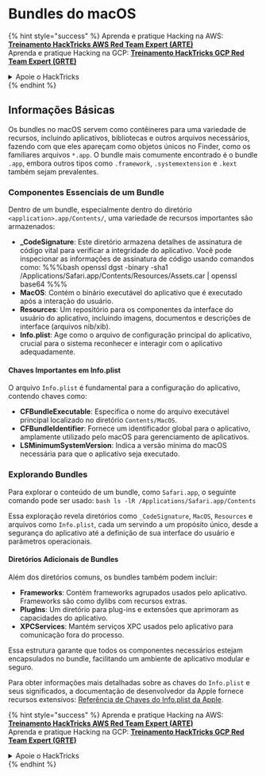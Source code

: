 # Bundles do macOS

{% hint style="success" %}
Aprenda e pratique Hacking na AWS:<img src="/.gitbook/assets/arte.png" alt="" data-size="line">[**Treinamento HackTricks AWS Red Team Expert (ARTE)**](https://training.hacktricks.xyz/courses/arte)<img src="/.gitbook/assets/arte.png" alt="" data-size="line">\
Aprenda e pratique Hacking na GCP: <img src="/.gitbook/assets/grte.png" alt="" data-size="line">[**Treinamento HackTricks GCP Red Team Expert (GRTE)**<img src="/.gitbook/assets/grte.png" alt="" data-size="line">](https://training.hacktricks.xyz/courses/grte)

<details>

<summary>Apoie o HackTricks</summary>

* Confira os [**planos de assinatura**](https://github.com/sponsors/carlospolop)!
* **Junte-se ao** 💬 [**grupo Discord**](https://discord.gg/hRep4RUj7f) ou ao [**grupo telegram**](https://t.me/peass) ou **siga-nos** no **Twitter** 🐦 [**@hacktricks\_live**](https://twitter.com/hacktricks\_live)**.**
* **Compartilhe truques de hacking enviando PRs para os repositórios** [**HackTricks**](https://github.com/carlospolop/hacktricks) e [**HackTricks Cloud**](https://github.com/carlospolop/hacktricks-cloud).

</details>
{% endhint %}

## Informações Básicas

Os bundles no macOS servem como contêineres para uma variedade de recursos, incluindo aplicativos, bibliotecas e outros arquivos necessários, fazendo com que eles apareçam como objetos únicos no Finder, como os familiares arquivos `*.app`. O bundle mais comumente encontrado é o bundle `.app`, embora outros tipos como `.framework`, `.systemextension` e `.kext` também sejam prevalentes.

### Componentes Essenciais de um Bundle

Dentro de um bundle, especialmente dentro do diretório `<application>.app/Contents/`, uma variedade de recursos importantes são armazenados:

* **\_CodeSignature**: Este diretório armazena detalhes de assinatura de código vital para verificar a integridade do aplicativo. Você pode inspecionar as informações de assinatura de código usando comandos como: %%%bash openssl dgst -binary -sha1 /Applications/Safari.app/Contents/Resources/Assets.car | openssl base64 %%%
* **MacOS**: Contém o binário executável do aplicativo que é executado após a interação do usuário.
* **Resources**: Um repositório para os componentes da interface do usuário do aplicativo, incluindo imagens, documentos e descrições de interface (arquivos nib/xib).
* **Info.plist**: Age como o arquivo de configuração principal do aplicativo, crucial para o sistema reconhecer e interagir com o aplicativo adequadamente.

#### Chaves Importantes em Info.plist

O arquivo `Info.plist` é fundamental para a configuração do aplicativo, contendo chaves como:

* **CFBundleExecutable**: Especifica o nome do arquivo executável principal localizado no diretório `Contents/MacOS`.
* **CFBundleIdentifier**: Fornece um identificador global para o aplicativo, amplamente utilizado pelo macOS para gerenciamento de aplicativos.
* **LSMinimumSystemVersion**: Indica a versão mínima do macOS necessária para que o aplicativo seja executado.

### Explorando Bundles

Para explorar o conteúdo de um bundle, como `Safari.app`, o seguinte comando pode ser usado: `bash ls -lR /Applications/Safari.app/Contents`

Essa exploração revela diretórios como `_CodeSignature`, `MacOS`, `Resources` e arquivos como `Info.plist`, cada um servindo a um propósito único, desde a segurança do aplicativo até a definição de sua interface do usuário e parâmetros operacionais.

#### Diretórios Adicionais de Bundles

Além dos diretórios comuns, os bundles também podem incluir:

* **Frameworks**: Contém frameworks agrupados usados pelo aplicativo. Frameworks são como dylibs com recursos extras.
* **PlugIns**: Um diretório para plug-ins e extensões que aprimoram as capacidades do aplicativo.
* **XPCServices**: Mantém serviços XPC usados pelo aplicativo para comunicação fora do processo.

Essa estrutura garante que todos os componentes necessários estejam encapsulados no bundle, facilitando um ambiente de aplicativo modular e seguro.

Para obter informações mais detalhadas sobre as chaves do `Info.plist` e seus significados, a documentação de desenvolvedor da Apple fornece recursos extensivos: [Referência de Chaves do Info.plist da Apple](https://developer.apple.com/library/archive/documentation/General/Reference/InfoPlistKeyReference/Introduction/Introduction.html).

{% hint style="success" %}
Aprenda e pratique Hacking na AWS:<img src="/.gitbook/assets/arte.png" alt="" data-size="line">[**Treinamento HackTricks AWS Red Team Expert (ARTE)**](https://training.hacktricks.xyz/courses/arte)<img src="/.gitbook/assets/arte.png" alt="" data-size="line">\
Aprenda e pratique Hacking na GCP: <img src="/.gitbook/assets/grte.png" alt="" data-size="line">[**Treinamento HackTricks GCP Red Team Expert (GRTE)**<img src="/.gitbook/assets/grte.png" alt="" data-size="line">](https://training.hacktricks.xyz/courses/grte)

<details>

<summary>Apoie o HackTricks</summary>

* Confira os [**planos de assinatura**](https://github.com/sponsors/carlospolop)!
* **Junte-se ao** 💬 [**grupo Discord**](https://discord.gg/hRep4RUj7f) ou ao [**grupo telegram**](https://t.me/peass) ou **siga-nos** no **Twitter** 🐦 [**@hacktricks\_live**](https://twitter.com/hacktricks\_live)**.**
* **Compartilhe truques de hacking enviando PRs para os repositórios** [**HackTricks**](https://github.com/carlospolop/hacktricks) e [**HackTricks Cloud**](https://github.com/carlospolop/hacktricks-cloud).

</details>
{% endhint %}
